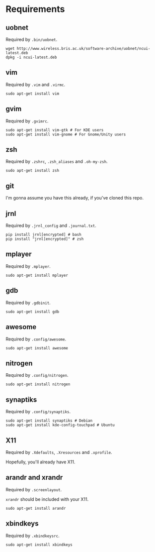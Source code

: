 # Requirements

## uobnet

Required by `.bin/uobnet`.

    wget http://www.wireless.bris.ac.uk/software-archive/uobnet/ncui-latest.deb
    dpkg -i ncui-latest.deb

## vim

Required by `.vim` and `.virmc`.

    sudo apt-get install vim

## gvim

Required by `.gvimrc`.

    sudo apt-get install vim-gtk # For KDE users
    sudo apt-get install vim-gnome # For Gnome/Unity users

## zsh

Required by `.zshrc`, `.zsh_aliases` and `.oh-my-zsh`.

    sudo apt-get install zsh

## git

I'm gonna assume you have this already, if you've cloned this repo.

## jrnl

Required by `.jrnl_config` and `.journal.txt`.

    pip install jrnl[encrypted] # bash
    pip install "jrnl[encrypted]" # zsh

## mplayer

Required by `.mplayer`.

    sudo apt-get install mplayer

## gdb

Required by `.gdbinit`.

    sudo apt-get install gdb

## awesome

Required by `.config/awesome`.

    sudo apt-get install awesome

## nitrogen

Required by `.config/nitrogen`.

    sudo apt-get install nitrogen

## synaptiks

Required by `.config/synaptiks`.

    sudo apt-get install synaptiks # Debian
    sudo apt-get install kde-config-touchpad # Ubuntu

## X11

Required by `.Xdefaults`, `.Xresources` and `.xprofile`.

Hopefully, you'll already have X11.

## arandr and xrandr

Required by `.screenlayout`.

`xrandr` should be included with your X11.

    sudo apt-get install arandr

## xbindkeys

Required by `.xbindkeysrc`.

    sudo apt-get install xbindkeys
